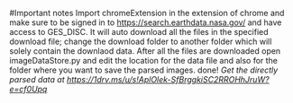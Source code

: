 #Important notes
Import chromeExtension in the extension of chrome and make sure to be signed in to https://search.earthdata.nasa.gov/ and have access to GES_DISC.
It will auto download all the files in the specified download file; change the download folder to another folder which will solely contain the downlaod data.
After all the files are downloaded open imageDataStore.py and edit the location for the data file and also for the folder where you want to save the parsed images.
done!
*Get the directly parsed data at https://1drv.ms/u/s!AplOlek-SfBrggkiSC2RROHhJruW?e=cf0Upq*
